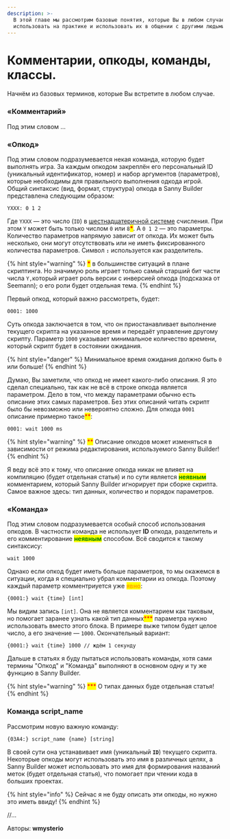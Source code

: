 ```yaml
---
description: >-
  В этой главе мы рассмотрим базовые понятия, которые Вы в любом случае будете
  использовать на практике и использовать их в общении с другими людьми.
---
```


# Комментарии, опкоды, команды, классы.

Начнём из базовых терминов, которые Вы встретите в любом случае.

### «Комментарий»

Под этим словом ...

### «Опкод»

Под этим словом подразумевается некая команда, которую будет выполнять игра. За каждым опкодом закреплён его персональный ID (уникальный идентификатор, номер) и набор аргументов (параметров), которые необходимы для правильного выполнения одкода игрой. Общий синтаксис (вид, формат, структура) опкода в Sanny Builder представлена следующим образом:

```
YXXX: 0 1 2
```

Где `YXXX` — это число (`ID`) в [шестнадцатеричной системе](https://ru.wikipedia.org/wiki/%D0%A8%D0%B5%D1%81%D1%82%D0%BD%D0%B0%D0%B4%D1%86%D0%B0%D1%82%D0%B5%D1%80%D0%B8%D1%87%D0%BD%D0%B0%D1%8F\_%D1%81%D0%B8%D1%81%D1%82%D0%B5%D0%BC%D0%B0\_%D1%81%D1%87%D0%B8%D1%81%D0%BB%D0%B5%D0%BD%D0%B8%D1%8F) счисления. При этом `Y` может быть только числом `0` или `8`<mark style="color:red;">**\***</mark>. А `0 1 2` — это параметры. Количество параметров напрямую зависит от опкода. Их может быть несколько, они могут отсутствовать или не иметь фиксированного количества параметров. Символ **`:`** используется как разделитель.

{% hint style="warning" %}
<mark style="color:red;">**\***</mark> в большинстве ситуаций в плане скриптинга. Но значимую роль играет только самый старший бит части числа `Y,`который играет роль версии с инверсией опкода (подсказка от Seemann); о его роли будет отдельная тема.
{% endhint %}

Первый опкод, который важно рассмотреть, будет:

```
0001: 1000
```

Суть опкода заключается в том, что он приостанавливает выполнение текущего скрипта на указанное время и передаёт управление другому скрипту. Параметр `1000` указывает минимальное количество времени, который скрипт будет в состоянии ожидания.

{% hint style="danger" %}
Минимальное время ожидания должно быть `0` или больше!
{% endhint %}

Думаю, Вы заметили, что опкод не имеет какого-либо описания. Я это сделал специально, так как не всё в строке опкода является параметром. Дело в том, что между параметрами обычно есть описание этих самых  параметров. Без этих описаний читать скрипт было бы невозможно или невероятно сложно. Для опкода `0001` описание примерно такое<mark style="color:red;">\*\*</mark>:

```
0001: wait 1000 ms
```

{% hint style="warning" %}
<mark style="color:red;">\*\*</mark> Описание опкодов может изменяться в зависимости от режима редактирования, используемого Sanny Builder!
{% endhint %}

Я веду всё это к тому, что описание опкода никак не влияет на компиляцию (будет отдельная статья) и по сути является <mark style="color:green;">**неявным**</mark> комментарием, который Sanny Builder игнорирует при сборке скрипта. Самое важное здесь: тип данных, количество и порядок параметров.

### «Команда»

Под этим словом подразумевается особый способ использования опкодов. В частности команда не использует **ID** опкода, разделитель и его комментирование <mark style="color:green;">**неявным**</mark> способом. Всё сводится к такому синтаксису:

```
wait 1000
```

Однако если опкод будет иметь больше параметров, то мы окажемся в ситуации, когда я специально убрал комментарии из опкода. Поэтому каждый параметр комментриуется уже <mark style="color:orange;">**явно**</mark>:

```
{0001:} wait {time} [int]
```

Мы видим запись `[int]`. Она не является комментарием как таковым, но помогает заранее узнать какой тип данных<mark style="color:red;">\*\*\*</mark> параметра нужно использовать вместо этого блока. В примере выже типом будет целое число, а его значение — `1000`. Окончательный вариант:

```
{0001:} wait {time} 1000 // ждём 1 секунду
```

Дальше в статьях я буду пытаться использовать команды, хотя сами термины "Опкод" и "Команда" выполняют в основном одну и ту же функцию в Sanny Builder.

{% hint style="warning" %}
<mark style="color:red;">\*\*\*</mark> О типах данных буде отдельная статья!
{% endhint %}

### Команда script\_name

Рассмотрим новую важную команду:

```
{03A4:} script_name {name} [string]
```

В своей сути она устанавивает имя (уникальный **`ID`**) текущего скрипта. Некоторые опкоды могут использовать это имя в различных целях, а Sanny Builder может использовать это имя для формирования названий меток (будет отдельная статья), что помогает при чтении кода в больших проектах.

{% hint style="info" %}
&#x20;Сейчас я не буду описать эти опкоды, но нужно это иметь ввиду!
{% endhint %}



//...



Авторы: **wmysterio**

